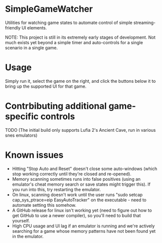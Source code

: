 # SimpleGameWatcher
Utilities for watching game states to automate control of simple streaming-friendly UI elements.

NOTE: This project is still in its extremely early stages of development.  Not much exists yet beyond a simple timer and auto-controls for a single scenario in a single game.

# Usage
Simply run it, select the game on the right, and click the buttons below it to bring up the supported UI for that game.

# Contrbibuting additional game-specific controls
TODO (The initial build only supports Lufia 2's Ancient Cave, run in various snes emulators)

# Known issues
- Hitting "Stop Auto and Reset" doesn't close some auto-windows (which stop working correctly until they're closed and re-opened).
- Memory scanning sometimes runs into false positives (using an emulator's cheat memory search or save states might trigger this).  If you run into this, try restarting the emulator.
- On linux, scanning doesn't work until the user runs "sudo setcap cap_sys_ptrace=eip EasyAutoTracker" on the executable - need to automate setting this somehow.
- A GitHub release for linux isn't working yet (need to figure out how to get GitHub to use a newer compiler), so you'll need to build that yourself.
- High CPU usage and UI lag if an emulator is running and we're actively searching for a game whose memory patterns have not been found yet in the emulator.
